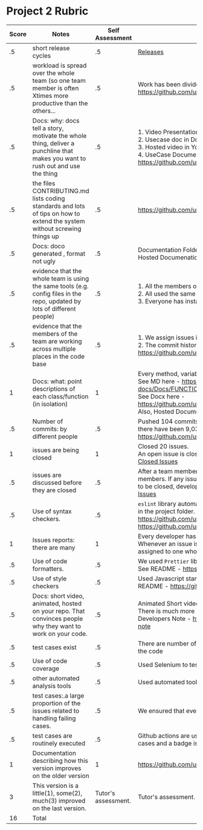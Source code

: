 # Project 2 Rubric

|Score|Notes|Self Assessment| Evidence|
|-|-----|-|---------|
|.5| short release cycles|.5|[Releases](https://github.com/umagnanasundaram2128/SimplyClip/releases)|
|.5| workload is spread over the whole team (so one team member is often Xtimes more productive than the others...|.5|Work has been divided equally among all team members. https://github.com/umagnanasundaram2128/SimplyClip/pulse/monthly |
|.5|Docs: why: docs tell a story, motivate the whole thing, deliver a punchline that makes you want to rush out and use the thing |.5|1. Video Presentation in the README  <br> 2. Usecase doc in Docs folder <br> 3. Hosted video in Youtube - https://youtu.be/MYr_7qhdeLo <br> 4. UseCase Documentation - https://github.com/umagnanasundaram2128/SimplyClip/blob/main/Docs/simplyclip_usecases.docx |
|.5|the files CONTRIBUTING.md lists coding standards and lots of tips on how to extend the system without screwing things up  |.5|https://github.com/umagnanasundaram2128/SimplyClip/blob/main/CONTRIBUTING.md |
|.5|Docs: doco generated , format not ugly  |.5|Documentation Folder - https://github.com/umagnanasundaram2128/SimplyClip/tree/main/Docs <br> Hosted Documenation - https://umagnanasundaram2128.github.io/SimplyClip/|
|.5|evidence that the whole team is using the same tools (e.g. config files in the repo, updated by lots of different people) | .5|1. All the members of the team have set up environments setup locally. <br> 2. All used the same IDE, packages and tech stack to build the project. <br> 3. Everyone has installed the chrome extension and has been using it. |
|.5|evidence that the members of the team are working across multiple places in the code base |.5|1. We assign issues in Github and start working on the required part of the project. <br> 2. The commit history of different members shows this. https://github.com/umagnanasundaram2128/SimplyClip/commits/main |
|1|Docs: what: point descriptions of each class/function (in isolation)  |1| Every method, variables used in the files are properly documented. <br> See MD here - https://github.com/umagnanasundaram2128/SimplyClip/blob/final-docs/Docs/FUNCTION_DESCRIPTION.md <br> See Docx here - https://github.com/umagnanasundaram2128/SimplyClip/blob/main/Docs/function_description.docx <br> Also, Hosted Documenation a Site- https://umagnanasundaram2128.github.io/SimplyClip/ |
|.5|Number of commits: by different people  |.5|Pushed 104 commits to main and 109 commits to all branches. On main, 82 files have changed and there have been 9,038 additions and 307 deletions. https://github.com/umagnanasundaram2128/SimplyClip/pulse/monthly |
|1|issues are being closed |1|Closed 20 issues. <br> An open issue is closed only after verified by one of the members. <br> [Closed Issues](https://github.com/umagnanasundaram2128/SimplyClip/issues?q=is%3Aissue+is%3Aclosed)
|.5|issues are discussed before they are closed |.5| After a team member fix the issue, a PR is raised, and the code is reviewed by one of the team members. If any issue is observed, it is communicated through comments in the issue. Once good to be closed, developer is tagged in order to notify. <br>  [Issues](https://github.com/umagnanasundaram2128/SimplyClip/issues)
|.5|Use of syntax checkers. |.5| ```eslint``` library automatically checks for programatic and syntax errors. There is config file for eslint in the project folder. <br> https://github.com/umagnanasundaram2128/SimplyClip/blob/main/.eslintrc.js <br> https://github.com/umagnanasundaram2128/SimplyClip#style-checker-and-analyzer |
|1|Issues reports: there are many  |1| Every developer has the extension installed in chrome. Initially there are quite a number of issues. Whenever an issue is seen, it is reported immediately and issue will be created in issues section and assigned to one who has recently worked in those areas of code where bug is seen. [Issues](https://github.com/umagnanasundaram2128/SimplyClip/issues)|
|.5|Use of code formatters. |.5|We used ```Prettier``` library to format the code in the project. <br> See README - https://github.com/umagnanasundaram2128/SimplyClip#prettier|
|.5|Use of style checkers |.5| Used Javascript standard style for style checking, this can be done using npm command. See README - https://github.com/umagnanasundaram2128/SimplyClip#style-checker-and-analyzer  |
|.5|Docs: short video, animated, hosted on your repo. That convinces people why they want to work on your code. |.5| Animated Short video is hosted on repo. See - https://www.youtube.com/watch?v=MYr_7qhdeLo <br> There is much more in readme that convinces people to work on code. <br> Developers Note - https://github.com/umagnanasundaram2128/SimplyClip#shipit-developers-note |
|.5|test cases exist  |.5| There are number of unit test cases and automated test cases using selenium which covers 88% of the code |
|.5|Use of code coverage  |.5| Used Selenium to test the code, and acheived code coverage of 88% |
|.5|other automated analysis tools  |.5| Used automated tools like Selenium for testing, and Github Workflow/Actions for CI/CD pipeline |
|.5|test cases:.a large proportion of the issues related to handling failing cases. |.5| We ensured that every part of the code works correctly by using selenium test suite.|
|.5|test cases are routinely executed |.5| Github actions are used. After every commit to main branch, automated scripts are run for test cases and a badge is shown in the main project folder and README to indicate if build is successful|
|1|Documentation describing how this version improves on the older version|1| https://github.com/umagnanasundaram2128/SimplyClip/blob/main/Docs/simplyclip_version2.md|
|3|This version is a little(1), some(2), much(3) improved on the last version.|Tutor's assessment.|Tutor's assessment.| 
|16| Total|
